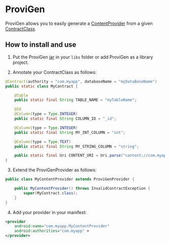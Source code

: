 ProviGen
========

ProviGen allows you to easily generate a [ContentProvider] from a given [ContractClass].

[ContentProvider]: https://developer.android.com/reference/android/content/ContentProvider.html

[ContractClass]: http://developer.android.com/guide/topics/providers/content-provider-basics.html#ContractClasses

How to install and use
----------------------

1. Put the ProviGen [jar] in your `libs` folder or add ProviGen as a library project.

[jar]: https://github.com/TimotheeJeannin/ProviGen/downloads

2. Annotate your ContractClass as follows:

```java
@Contract(authority = "com.myapp", databaseName = "myDataBaseName")
public static class MyContract {

	@Table
	public static final String TABLE_NAME = "myTableName";

	@Id
	@Column(type = Type.INTEGER)
	public static final String COLUMN_ID = "_id";

	@Column(type = Type.INTEGER)
	public static final String MY_INT_COLUMN = "int";

	@Column(type = Type.TEXT)
	public static final String MY_STRING_COLUMN = "string";

	public static final Uri CONTENT_URI = Uri.parse("content://com.myapp/" + TABLE_NAME);
}
```

3. Extend the ProviGenProvider as follows:

```java
public class MyContentProvider extends ProviGenProvider {

	public MyContentProvider() throws InvalidContractException {
		super(MyContract.class);
	}
}
```

4. Add your provider in your manifest:

```xml
<provider
    android:name="com.myapp.MyContentProvider"
    android:authorities="com.myapp" >
</provider>
```